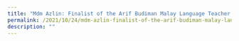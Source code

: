 ```yaml
---
title: "Mdm Azlin: Finalist of the Arif Budiman Malay Language Teacher Award 2021"
permalink: /2021/10/24/mdm-azlin-finalist-of-the-arif-budiman-malay-language-teacher-award-2021/
description: ""
---
```

